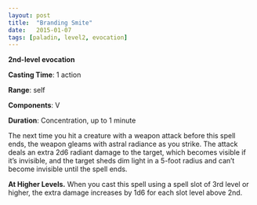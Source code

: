 ```yaml
---
layout: post
title:  "Branding Smite"
date:   2015-01-07
tags: [paladin, level2, evocation]
---
```


**2nd-level evocation**

**Casting Time**: 1 action

**Range**: self

**Components**: V

**Duration**: Concentration, up to 1 minute

The next time you hit a creature with a weapon attack before this spell ends, the weapon gleams with astral radiance as you strike. The attack deals an extra 2d6 radiant damage to the target, which becomes visible if it’s invisible, and the target sheds dim light in a 5-foot radius and can’t become invisible until the spell ends.

**At Higher Levels.** When you cast this spell using a spell slot of 3rd level or higher, the extra damage increases by 1d6 for each slot level above 2nd.
